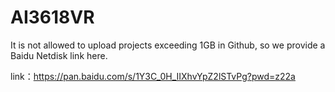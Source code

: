 # AI3618VR
It is not allowed to upload projects exceeding 1GB in Github, so we provide a Baidu Netdisk link here.

link：https://pan.baidu.com/s/1Y3C_0H_IIXhvYpZ2lSTvPg?pwd=z22a 

